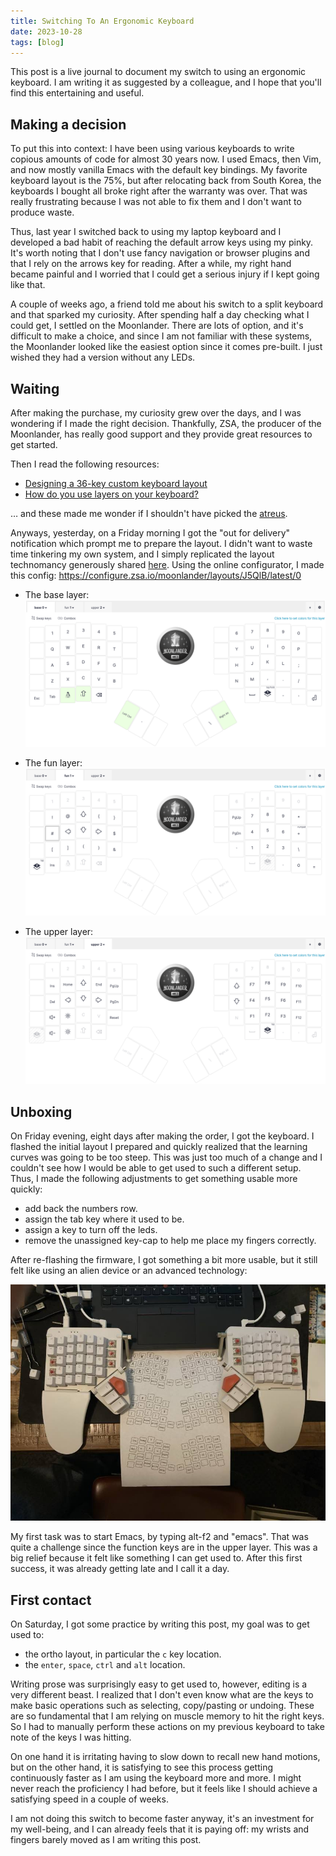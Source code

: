 ```yaml
---
title: Switching To An Ergonomic Keyboard
date: 2023-10-28
tags: [blog]
---
```


This post is a live journal to document my switch to using an ergonomic keyboard.
I am writing it as suggested by a colleague, and I hope that you'll find this entertaining and useful.

## Making a decision

To put this into context: I have been using various keyboards to write copious amounts of code for almost 30 years now.
I used Emacs, then Vim, and now mostly vanilla Emacs with the default key bindings.
My favorite keyboard layout is the 75%, but after relocating back from South Korea, the keyboards I bought all broke right after the warranty was over.
That was really frustrating because I was not able to fix them and I don't want to produce waste.

Thus, last year I switched back to using my laptop keyboard and I developed a bad habit of reaching the default arrow keys using my pinky.
It's worth noting that I don't use fancy navigation or browser plugins and that I rely on the arrows key for reading.
After a while, my right hand became painful and I worried that I could get a serious injury if I kept going like that.

A couple of weeks ago, a friend told me about his switch to a split keyboard and that sparked my curiosity.
After spending half a day checking what I could get, I settled on the Moonlander.
There are lots of option, and it's difficult to make a choice, and since I am not familiar with these systems, the Moonlander looked like the easiest option since it comes pre-built.
I just wished they had a version without any LEDs.


## Waiting

After making the purchase, my curiosity grew over the days, and I was wondering if I made the right decision.
Thankfully, ZSA, the producer of the Moonlander, has really good support and they provide great resources to get started.

Then I read the following resources:

* [Designing a 36-key custom keyboard layout](https://peterxjang.com/blog/designing-a-36-key-custom-keyboard-layout.html)
* [How do you use layers on your keyboard?](https://lobste.rs/s/2ps6iq/how_do_you_use_layers_on_your_keyboard)

… and these made me wonder if I shouldn't have picked the [atreus](https://shop.keyboard.io/products/keyboardio-atreus).

Anyways, yesterday, on a Friday morning I got the "out for delivery" notification which prompt me to prepare the layout.
I didn't want to waste time tinkering my own system, and I simply replicated the layout technomancy generously shared [here](https://atreus.technomancy.us/cheat.pdf).
Using the online configurator, I made this config: https://configure.zsa.io/moonlander/layouts/J5QlB/latest/0

* The base layer:
![ergo-init-layer-base](media/ergo-init-layer-base.png)

* The fun layer:
![ergo-init-layer-fun](media/ergo-init-layer-fun.png)

* The upper layer:
![ergo-init-layer-upper](media/ergo-init-layer-upper.png)



## Unboxing

On Friday evening, eight days after making the order, I got the keyboard.
I flashed the initial layout I prepared and quickly realized that the learning curves was going to be too steep.
This was just too much of a change and I couldn't see how I would be able to get used to such a different setup.
Thus, I made the following adjustments to get something usable more quickly:

* add back the numbers row.
* assign the tab key where it used to be.
* assign a key to turn off the leds.
* remove the unassigned key-cap to help me place my fingers correctly.

After re-flashing the firmware, I got something a bit more usable, but it still felt like using an alien device or an advanced technology:

![ergo-unbox](../static/ergo-unbox.jpg)

My first task was to start Emacs, by typing alt-f2 and "emacs". That was quite a challenge since the function keys are in the upper layer.
This was a big relief because it felt like something I can get used to.
After this first success, it was already getting late and I call it a day.


## First contact

On Saturday, I got some practice by writing this post, my goal was to get used to:

* the ortho layout, in particular the `c` key location.
* the `enter`, `space`, `ctrl` and `alt` location.

Writing prose was surprisingly easy to get used to, however, editing is a very different beast.
I realized that I don't even know what are the keys to make basic operations such as selecting, copy/pasting or undoing.
These are so fundamental that I am relying on muscle memory to hit the right keys.
So I had to manually perform these actions on my previous keyboard to take note of the keys I was hitting.

On one hand it is irritating having to slow down to recall new hand motions, but on the other hand, it is satisfying to see this process getting continuously faster as I am using the keyboard more and more.
I might never reach the proficiency I had before, but it feels like I should achieve a satisfying speed in a couple of weeks.

I am not doing this switch to become faster anyway, it's an investment for my well-being, and I can already feels that it is paying off:
my wrists and fingers barely moved as I am writing this post.
